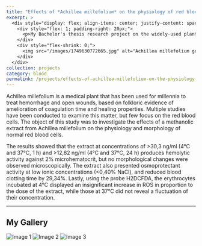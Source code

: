 ```yaml
---
title: "Effects of *Achillea millefolium* on the physiology of red blood cells and platelets"
excerpt: >
  <div style="display: flex; align-items: center; justify-content: space-between;">
    <div style="flex: 1; padding-right: 20px;">
      <p>My Bachelor's thesis research project on the widely-used plant <em>A. millefolium</em> (yarrow) and its effects on human blood and coagulation.</p>
    </div>
    <div style="flex-shrink: 0;">
      <img src="/images/1749630772665.jpg" alt="Achillea millefolium grinded" width="200" height="150"/>
    </div>
  </div>
collection: projects
category: blood
permalink: /projects/effects-of-achillea-millefolium-on-the-physiology-of-red-blood-cells-and-platelets
---
```


Achillea millefolium is a medical plant that has been used for millennia to treat hemorrhage and open wounds, based on folkloric evidence of amelioration of coagulation time and healing properties. Multiple studies have been conducted to examine this matter, but few focus on the red blood cells. The object of this study was to investigate the effects of a methanolic extract from Achillea millefolium on the physiology and morphology of normal red blood cells.

The results showed that the extract at concentrations of >30,3 ng/ml (4&deg;C and 37&deg;C, 1 h) and >12,82 ng/ml (4&deg;C and 37&deg;C, 24 h) produces hemolytic activity against 2% microhematocrit, but no morphological changes were observed microscopically. The extract also presented osmoprotectant activity at low ionic concentrations (<0,40% NaCl), and reduced blood clotting time by 29,34%. Lastly, using the probe H2DCFDA, the erythrocytes incubated at 4&deg;C displayed an insignificant increase in ROS in proportion to the dose of the extract, while those at 37&deg;C did not reveal a fluctuation of their concentration.

---

## My Gallery

<div class="masonry-gallery">
  <img src="/assets/images/post1/image1.jpg" alt="Image 1">
  <img src="/assets/images/post1/image2.jpg" alt="Image 2">
  <img src="/assets/images/post1/image3.jpg" alt="Image 3">
</div>

